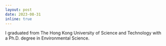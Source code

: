 ```yaml
---
layout: post
date: 2023-08-31
inline: true
---
```


I graduated from The Hong Kong University of Science and Technology with a Ph.D. degree in Environmental Science.

